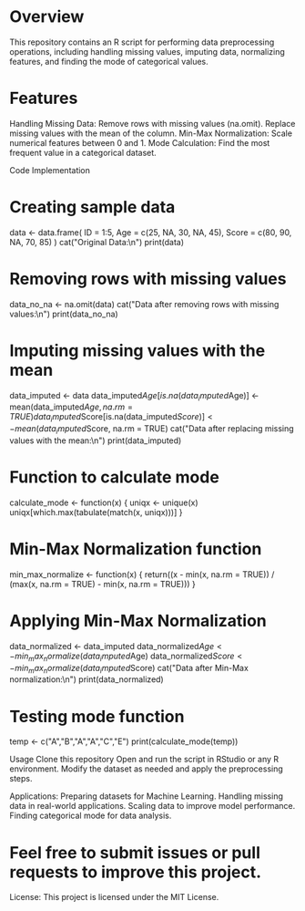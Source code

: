 
# Overview
This repository contains an R script for performing data preprocessing operations, including handling missing values, imputing data, normalizing features, and finding the mode of categorical values.

# Features
Handling Missing Data:
  Remove rows with missing values (na.omit).
  Replace missing values with the mean of the column.
Min-Max Normalization:
  Scale numerical features between 0 and 1.
Mode Calculation:
  Find the most frequent value in a categorical dataset.

Code Implementation
# Creating sample data
data <- data.frame(
  ID = 1:5,
  Age = c(25, NA, 30, NA, 45),
  Score = c(80, 90, NA, 70, 85)
)
cat("Original Data:\n")
print(data)

# Removing rows with missing values
data_no_na <- na.omit(data)
cat("Data after removing rows with missing values:\n")
print(data_no_na)

# Imputing missing values with the mean
data_imputed <- data
data_imputed$Age[is.na(data_imputed$Age)] <- mean(data_imputed$Age, na.rm = TRUE)
data_imputed$Score[is.na(data_imputed$Score)] <- mean(data_imputed$Score, na.rm = TRUE)
cat("Data after replacing missing values with the mean:\n")
print(data_imputed)

# Function to calculate mode
calculate_mode <- function(x) {
  uniqx <- unique(x)
  uniqx[which.max(tabulate(match(x, uniqx)))]
}

# Min-Max Normalization function
min_max_normalize <- function(x) {
  return((x - min(x, na.rm = TRUE)) / (max(x, na.rm = TRUE) - min(x, na.rm = TRUE)))
}

# Applying Min-Max Normalization
data_normalized <- data_imputed
data_normalized$Age <- min_max_normalize(data_imputed$Age)
data_normalized$Score <- min_max_normalize(data_imputed$Score)
cat("Data after Min-Max normalization:\n")
print(data_normalized)

# Testing mode function
temp <- c("A","B","A","A","C","E")
print(calculate_mode(temp))

Usage
 Clone this repository
 Open and run the script in RStudio or any R environment.
 Modify the dataset as needed and apply the preprocessing steps.

Applications:
 Preparing datasets for Machine Learning.
 Handling missing data in real-world applications.
 Scaling data to improve model performance.
 Finding categorical mode for data analysis.

# Feel free to submit issues or pull requests to improve this project.

License:
This project is licensed under the MIT License.

